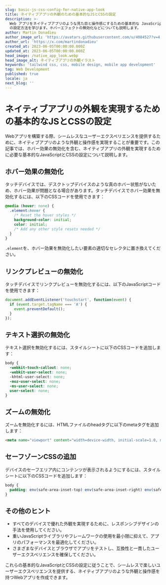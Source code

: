 ```yaml
---
slug: basic-js-css-config-for-native-app-look
title: ネイティブアプリの外観のための基本的なJSとCSSの設定
description: >-
  Web アプリをネイティブアプリのような見た目と操作感にするための基本的な JavaScript と CSS
  の設定方法を学びます。ホバーエフェクトの無効化などについても説明します。
author: Martin Donadieu
author_image_url: 'https://avatars.githubusercontent.com/u/4084527?v=4'
author_url: 'https://x.com/martindonadieu'
created_at: 2023-06-05T00:00:00.000Z
updated_at: 2023-06-05T00:00:00.000Z
head_image: /native_app_look.webp
head_image_alt: ネイティブアプリの外観イラスト
keywords: 'tailwind css, css, mobile design, mobile app development'
tag: Web Development
published: true
locale: ja
next_blog: ''
---
```

# ネイティブアプリの外観を実現するための基本的なJSとCSSの設定

Webアプリを構築する際、シームレスなユーザーエクスペリエンスを提供するために、ネイティブアプリのような外観と操作感を実現することが重要です。この記事では、ホバー効果の無効化を含む、ネイティブアプリの外観を実現するために必要な基本的なJavaScriptとCSSの設定について説明します。

## ホバー効果の無効化

タッチデバイスでは、デスクトップデバイスのような真のホバー状態がないため、ホバー効果が問題となる場合があります。タッチデバイスでホバー効果を無効化するには、以下のCSSコードを使用できます：

```css
@media (hover: none) {
  .element:hover {
    /* Reset the hover styles */
    background-color: initial;
    color: initial;
    /* Add any other style resets needed */
  }
}
```

`.element`を、ホバー効果を無効化したい要素の適切なセレクタに置き換えてください。

## リンクプレビューの無効化

タッチデバイスでリンクプレビューを無効化するには、以下のJavaScriptコードを使用できます：

```javascript
document.addEventListener('touchstart', function(event) {
  if (event.target.tagName === 'A') {
    event.preventDefault();
  }
});
```

## テキスト選択の無効化

テキスト選択を無効化するには、スタイルシートに以下のCSSコードを追加します：

```css
body {
  -webkit-touch-callout: none;
  -webkit-user-select: none;
  -khtml-user-select: none;
  -moz-user-select: none;
  -ms-user-select: none;
  user-select: none;
}
```

## ズームの無効化

ズームを無効化するには、HTMLファイルのheadタグに以下のmetaタグを追加します：

```html
<meta name="viewport" content="width=device-width, initial-scale=1.0, maximum-scale=1.0, user-scalable=no">
```

## セーフゾーンCSSの追加

デバイスのセーフエリア内にコンテンツが表示されるようにするには、スタイルシートに以下のCSSコードを追加します：

```css
body {
  padding: env(safe-area-inset-top) env(safe-area-inset-right) env(safe-area-inset-bottom) env(safe-area-inset-left);
}
```

## その他のヒント

- すべてのデバイスで優れた外観を実現するために、レスポンシブデザインの手法を使用してください。
- 重いJavaScriptライブラリやフレームワークの使用を最小限に抑えて、アプリのパフォーマンスを最適化してください。
- さまざまなデバイスとブラウザでアプリをテストし、互換性と一貫したユーザーエクスペリエンスを確保してください。

これらの基本的なJavaScriptとCSSの設定に従うことで、シームレスで楽しいユーザーエクスペリエンスを提供する、ネイティブアプリのような外観と操作感を持つWebアプリを作成できます。
